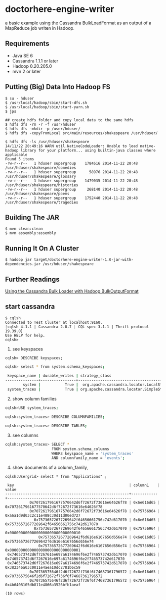 doctorhere-engine-writer
==============

a basic example using the Cassandra BulkLoadFormat as an
output of a MapReduce job writen in Hadoop.


Requirements
------------

* Java SE 6
* Cassandra 1.1.1 or later
* Hadoop 0.20.205.0
* mvn 2 or later

Putting (Big) Data Into Hadoop  FS
--------------------------------------
    $ su - hduser
    $ /usr/local/hadoop/sbin/start-dfs.sh
    $ /usr/local/hadoop/sbin/start-yarn.sh
    $ jps

    ## create hdfs folder and copy local data to the same hdfs
    $ hdfs dfs -rm -r -f /usr/hduser
    $ hdfs dfs -mkdir -p /user/hduser/
    $ hdfs dfs -copyFromLocal src/main/resources/shakespeare /usr/hduser/

    $ hdfs dfs -ls /usr/hduser/shakespeare
    14/11/22 20:49:16 WARN util.NativeCodeLoader: Unable to load native-hadoop library for your platform... using builtin-java classes where applicable
    Found 5 items
    -rw-r--r--   1 hduser supergroup    1784616 2014-11-22 20:48 /usr/hduser/shakespeare/comedies
    -rw-r--r--   1 hduser supergroup      58976 2014-11-22 20:48 /usr/hduser/shakespeare/glossary
    -rw-r--r--   1 hduser supergroup    1479035 2014-11-22 20:48 /usr/hduser/shakespeare/histories
    -rw-r--r--   1 hduser supergroup     268140 2014-11-22 20:48 /usr/hduser/shakespeare/poems
    -rw-r--r--   1 hduser supergroup    1752440 2014-11-22 20:48 /usr/hduser/shakespeare/tragedies

Building The JAR
----------------

    $ mvn clean:clean
    $ mvn assembly:assembly

Running It On A Cluster
-----------------------

    $ hadoop jar target/doctorhere-engine-writer-1.0-jar-with-dependencies.jar /usr/hduser/shakespeare

Further Readings
----------------

[Using the Cassandra Bulk Loader with Hadoop BulkOutputFormat](http://henning.kropponline.de/2012/11/15/using-cassandra-hadoopbulkoutputformat/)

start cassandra
-------------------

```
$ cqlsh
Connected to Test Cluster at localhost:9160.
[cqlsh 4.1.1 | Cassandra 2.0.7 | CQL spec 3.1.1 | Thrift protocol 19.39.0]
Use HELP for help.
cqlsh> 

```

1. see keyspaces

```
cqlsh> DESCRIBE keyspaces;
```

```bash
cqlsh> select * from system.schema_keyspaces;

 keyspace_name | durable_writes | strategy_class                              | strategy_options
---------------+----------------+---------------------------------------------+----------------------------
        system |           True |  org.apache.cassandra.locator.LocalStrategy |                         {}
 system_traces |           True | org.apache.cassandra.locator.SimpleStrategy | {"replication_factor":"2"}

```

2. show column families

```bash
cqlsh>USE system_traces;

cqlsh:system_traces> DESCRIBE COLUMNFAMILIES;

cqlsh:system_traces> DESCRIBE TABLES;

```

3. see columns

```bash
cqlsh:system_traces> SELECT * 
                     FROM system.schema_columns 
                     WHERE keyspace_name = 'system_traces' 
                     AND columnfamily_name = 'events';
```

4. show documents of a column_family, 

```
cqlsh:Usergrid> select * from "Applications" ;

 key                                                    | column1    | value
--------------------------------------------------------+------------+--------------------------------------------------------
           0x7072617961677570642d6f72672f73616e64626f78 | 0x6e616d65 |           0x7072617961677570642d6f72672f73616e64626f78
           0x7072617961677570642d6f72672f73616e64626f78 | 0x75756964 |                     0xa6a1d9d03c2c11e488c30d11d00ed727
             0x75736572677269642f64656661756c742d617070 | 0x6e616d65 |             0x75736572677269642f64656661756c742d617070
             0x75736572677269642f64656661756c742d617070 | 0x75756964 |                     0x00000000000000000000000000000010
               0x75736572677269642f6d616e6167656d656e74 | 0x6e616d65 |               0x75736572677269642f6d616e6167656d656e74
               0x75736572677269642f6d616e6167656d656e74 | 0x75756964 |                     0x00000000000000000000000000000001
 0x746573742d6f7267616e697a6174696f6e2f746573742d617070 | 0x6e616d65 | 0x746573742d6f7267616e697a6174696f6e2f746573742d617070
 0x746573742d6f7267616e697a6174696f6e2f746573742d617070 | 0x75756964 |                     0x382346a03c0011e4aea10dc2781b6c59
           0x70736575646f2d6f72672f736f6f74687361796572 | 0x6e616d65 |           0x70736575646f2d6f72672f736f6f74687361796572
           0x70736575646f2d6f72672f736f6f74687361796572 | 0x75756964 |                     0x4b6408105db811e4866a3526bfb1aeaf

(10 rows)

```
